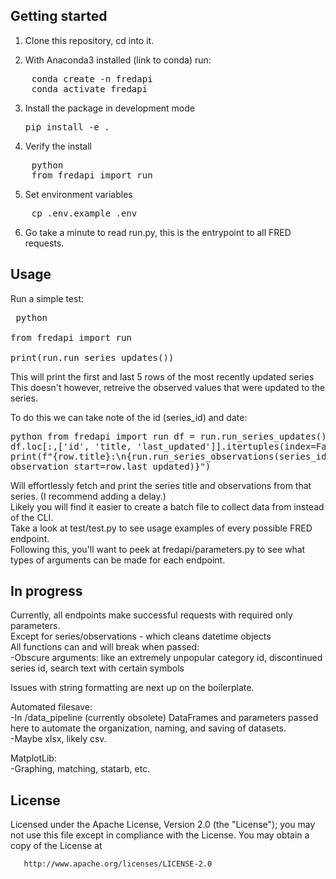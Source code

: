 
## Getting started

1. Clone this repository, cd into it. 

2. With Anaconda3 installed (link to conda) run: 
<pre>
    conda create -n fredapi
    conda activate fredapi
</pre>
3. Install the package in development mode 
    <pre>pip install -e . </pre>

4. Verify the install 
<pre>
    python 
    from fredapi import run
</pre>
5. Set environment variables
<pre>
    cp .env.example .env
</pre>
6. Go take a minute to read run.py, this is the entrypoint to all FRED requests. 

## Usage 

Run a simple test: 
    <pre>
    python  
    from fredapi import run  
    print(run.run_series_updates())
    </pre>

This will print the first and last 5 rows of the most recently updated series 
This doesn't however, retreive the observed values that were updated to the series. 

To do this we can take note of the id (series_id) and date: 
    <pre>
    python
    from fredapi import run
    df = run.run_series_updates()
    for row in df.loc[:,['id', 'title, 'last_updated']].itertuples(index=False):
        print(f"{row.title}:\n{run.run_series_observations(series_id=row.id, observation_start=row.last_updated)}") 
     </pre>
        
Will effortlessly fetch and print the series title and observations from that series. (I recommend adding a delay.)  
Likely you will find it easier to create a batch file to collect data from instead of the CLI.   
Take a look at test/test.py to see usage examples of every possible FRED endpoint.   
Following this, you'll want to peek at fredapi/parameters.py to see what types of arguments can be made for each endpoint.  


## In progress 
Currently, all endpoints make successful requests with required only parameters.   
Except for series/observations - which cleans datetime objects  
All functions can and will break when passed:   
    -Obscure arguments: like an extremely unpopular category id, discontinued series id, search text with certain symbols   

Issues with string formatting are next up on the boilerplate.  

Automated filesave:   
    -In /data_pipeline (currently obsolete) DataFrames and parameters passed here to automate the organization, naming, and saving of datasets.   
    -Maybe xlsx, likely csv.   

MatplotLib:   
    -Graphing, matching, statarb, etc.   


## License

Licensed under the Apache License, Version 2.0 (the "License");
   you may not use this file except in compliance with the License.
   You may obtain a copy of the License at

       http://www.apache.org/licenses/LICENSE-2.0
